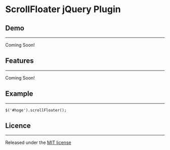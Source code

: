 # ScrollFloater jQuery Plugin

## Demo
----
Coming Soon!

## Features
----
Coming Soon!

## Example
----
```
$('#hoge').scrollFloater();
```

## Licence
----

Released under the [MIT license](http://opensource.org/licenses/MIT)